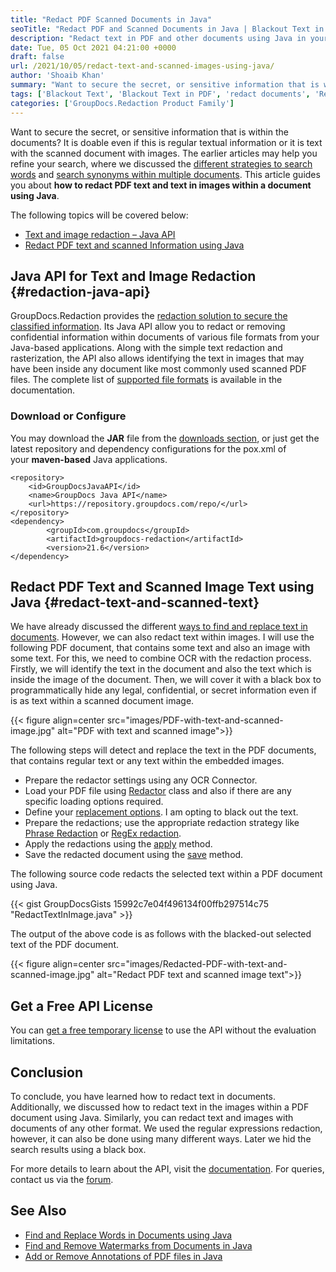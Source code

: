 ```yaml
---
title: "Redact PDF Scanned Documents in Java"
seoTitle: "Redact PDF and Scanned Documents in Java | Blackout Text in PDF"
description: "Redact text in PDF and other documents using Java in your applications. Redact documents to blackout text and also the text within the embedded images."
date: Tue, 05 Oct 2021 04:21:00 +0000
draft: false
url: /2021/10/05/redact-text-and-scanned-images-using-java/
author: 'Shoaib Khan'
summary: "Want to secure the secret, or sensitive information that is within the documents? It is doable even if this is regular textual information or it is text with the scanned document with images. The earlier articles may help you refine your search, where we discussed the [different strategies to search words][1] and [search synonyms within multiple documents][2]. This article guides you about **how to redact PDF text and text in images within a document using Java**."
tags: ['Blackout Text', 'Blackout Text in PDF', 'redact documents', 'Redact in Java', 'Redact PDF files', 'Redact PDF in Java', 'Redact Text in Image', 'Redact Text in Java', 'Redact Text in PDF']
categories: ['GroupDocs.Redaction Product Family']
---
```


Want to secure the secret, or sensitive information that is within the documents? It is doable even if this is regular textual information or it is text with the scanned document with images. The earlier articles may help you refine your search, where we discussed the [different strategies to search words][3] and [search synonyms within multiple documents][4]. This article guides you about **how to redact PDF text and text in images within a document using Java**.

The following topics will be covered below:

*   [Text and image redaction – Java API][5]
*   [Redact PDF text and scanned Information using Java][6]

## Java API for Text and Image Redaction {#redaction-java-api}

GroupDocs.Redaction provides the [redaction solution to secure the classified information][7]. Its Java API allow you to redact or removing confidential information within documents of various file formats from your Java-based applications. Along with the simple text redaction and rasterization, the API also allows identifying the text in images that may have been inside any document like most commonly used scanned PDF files. The complete list of [supported file formats][8] is available in the documentation.

### Download or Configure

You may download the **JAR** file from the [downloads section][9], or just get the latest repository and dependency configurations for the pox.xml of your **maven-based** Java applications.

```
<repository>
	<id>GroupDocsJavaAPI</id>
	<name>GroupDocs Java API</name>
	<url>https://repository.groupdocs.com/repo/</url>
</repository>
<dependency>
        <groupId>com.groupdocs</groupId>
        <artifactId>groupdocs-redaction</artifactId>
        <version>21.6</version> 
</dependency>
```

## Redact PDF Text and Scanned Image Text using Java {#redact-text-and-scanned-text}

We have already discussed the different [ways to find and replace text in documents][10]. However, we can also redact text within images. I will use the following PDF document, that contains some text and also an image with some text. For this, we need to combine OCR with the redaction process. Firstly, we will identify the text in the document and also the text which is inside the image of the document. Then, we will cover it with a black box to programmatically hide any legal, confidential, or secret information even if is as text within a scanned document image.



{{< figure align=center src="images/PDF-with-text-and-scanned-image.jpg" alt="PDF with text and scanned image">}}


The following steps will detect and replace the text in the PDF documents, that contains regular text or any text within the embedded images.

*   Prepare the redactor settings using any OCR Connector.
*   Load your PDF file using [Redactor][11] class and also if there are any specific loading options required.
*   Define your [replacement options][12]. I am opting to black out the text.
*   Prepare the redactions; use the appropriate redaction strategy like [Phrase Redaction][13] or [RegEx redaction][14].
*   Apply the redactions using the [apply][15] method.
*   Save the redacted document using the [save][16] method.

The following source code redacts the selected text within a PDF document using Java.

{{< gist GroupDocsGists 15992c7e04f496134f00ffb297514c75 "RedactTextInImage.java" >}}

The output of the above code is as follows with the blacked-out selected text of the PDF document.



{{< figure align=center src="images/Redacted-PDF-with-text-and-scanned-image.jpg" alt="Redact PDF text and scanned image text">}}


## Get a Free API License

You can [get a free temporary license][17] to use the API without the evaluation limitations.

## Conclusion

To conclude, you have learned how to redact text in documents. Additionally, we discussed how to redact text in the images within a PDF document using Java. Similarly, you can redact text and images with documents of any other format. We used the regular expressions redaction, however, it can also be done using many different ways. Later we hid the search results using a black box.

For more details to learn about the API, visit the [documentation][18]. For queries, contact us via the [forum][19].

## See Also

*   [Find and Replace Words in Documents using Java][20]
*   [Find and Remove Watermarks from Documents in Java][21]
*   [Add or Remove Annotations of PDF files in Java][22]







[1]: https://blog.groupdocs.com/2021/09/01/find-and-replace-text-in-documents-using-java/
[2]: https://blog.groupdocs.com/2021/10/03/find-synonyms-in-multiple-files-using-java/
[3]: https://blog.groupdocs.com/2021/09/01/find-and-replace-text-in-documents-using-java/
[4]: https://blog.groupdocs.com/2021/10/03/find-synonyms-in-multiple-files-using-java/
[5]: #redaction-java-api
[6]: #redact-text-and-scanned-text
[7]: https://products.groupdocs.com/redaction/
[8]: https://docs.groupdocs.com/redaction/java/supported-document-formats/
[9]: https://downloads.groupdocs.com/redaction
[10]: https://blog.groupdocs.com/2021/09/01/find-and-replace-text-in-documents-using-java/
[11]: https://apireference.groupdocs.com/redaction/java/com.groupdocs.redaction/Redactor
[12]: https://apireference.groupdocs.com/redaction/java/com.groupdocs.redaction.redactions/ReplacementOptions
[13]: https://apireference.groupdocs.com/redaction/java/com.groupdocs.redaction.redactions/ExactPhraseRedaction
[14]: https://apireference.groupdocs.com/redaction/java/com.groupdocs.redaction.redactions/RegexRedaction
[15]: https://apireference.groupdocs.com/redaction/java/com.groupdocs.redaction/Redactor#apply(com.groupdocs.redaction.Redaction)
[16]: https://apireference.groupdocs.com/redaction/java/com.groupdocs.redaction/Redactor#save()
[17]: https://purchase.groupdocs.com/temporary-license
[18]: https://docs.groupdocs.com/redaction
[19]: https://forum.groupdocs.com/
[20]: https://blog.groupdocs.com/2021/09/01/find-and-replace-text-in-documents-using-java/
[21]: https://blog.groupdocs.com/2020/11/30/find-and-remove-watermarks-from-documents-in-java/
[22]: https://blog.groupdocs.com/2021/04/18/annotate-pdf-files-using-java/

